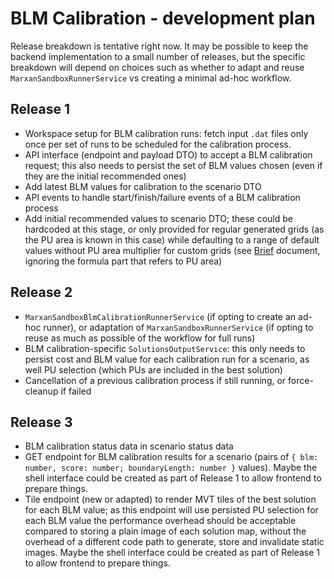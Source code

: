 # BLM Calibration - development plan

Release breakdown is tentative right now. It may be possible to keep the backend
implementation to a small number of releases, but the specific breakdown will
depend on choices such as whether to adapt and reuse
`MarxanSandboxRunnerService` vs creating a minimal ad-hoc workflow.

## Release 1

* Workspace setup for BLM calibration runs: fetch input `.dat` files only once
  per set of runs to be scheduled for the calibration process.
* API interface (endpoint and payload DTO) to accept a BLM calibration request;
  this also needs to persist the set of BLM values chosen (even if they are
  the initial recommended ones)
* Add latest BLM values for calibration to the scenario DTO
* API events to handle start/finish/failure events of a BLM calibration process
* Add initial recommended values to scenario DTO; these could be hardcoded
  at this stage, or only provided for regular generated grids (as the PU area is
  known in this case) while defaulting to a range of default values without PU
  area multiplier for custom grids (see [Brief](./brief.md) document, ignoring
  the formula part that refers to PU area)

## Release 2

* `MarxanSandboxBlmCalibrationRunnerService` (if opting to create an ad-hoc
  runner), or adaptation of `MarxanSandboxRunnerService` (if opting to reuse as
  much as possible of the workflow for full runs)
* BLM calibration-specific `SolutionsOutputService`: this only needs to persist
  cost and BLM value for each calibration run for a scenario, as well PU
  selection (which PUs are included in the best solution)
* Cancellation of a previous calibration process if still running, or
  force-cleanup if failed

## Release 3

* BLM calibration status data in scenario status data
* GET endpoint for BLM calibration results for a scenario (pairs of `{ blm:
  number, score: number; boundaryLength: number }` values). Maybe the shell
  interface could be created as part of Release 1 to allow frontend to prepare
  things.
* Tile endpoint (new or adapted) to render MVT tiles of the best solution for
  each BLM value; as this endpoint will use persisted PU selection for each BLM
  value the performance overhead should be acceptable compared to storing a
  plain image of each solution map, without the overhead of a different code
  path to generate, store and invalidate static images. Maybe the shell
  interface could be created as part of Release 1 to allow frontend to prepare
  things.
